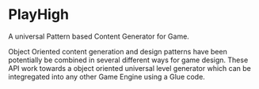 PlayHigh
========

A universal Pattern based Content Generator for Game.

Object Oriented content generation and design patterns have been potentially be combined in several different ways for game design. 
These API work towards a object oriented universal level generator which can be integregated into any other Game Engine using a Glue code.
